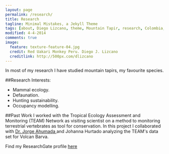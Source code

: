 ```yaml
---
layout: page
permalink: /research/
title: Research
tagline: Minimal Mistakes, a Jekyll Theme
tags: [about, Diego Lizcano, theme, Mountain Tapir, research, Colombia, Paramo]
modified: 4-4-2014
comments: true
image:
  feature: texture-feature-04.jpg
  credit: Red Uakari Monkey Peru. Diego J. Lizcano
  creditlink: http://500px.com/dlizcano
---
```

In most of my research I have studied mountain tapirs, my favourite species. 

##Research Interests:

* Mammal ecology.
* Defaunation. 
* Hunting sustainability. 
* Occupancy modelling.

##Past Work
I worked with the Tropical Ecology Assessment and Monitoring (TEAM) Network as visiting scientist on a method to monitoring terrestrial vertebrates as tool for conservation. In this project I collaborated with [Dr. Jorge Ahumada ](http://www.teamnetwork.org/user/376) and Johanna Hurtado analyzing the TEAM's data set for Volcan Barva. 


Find my ResearchGate profile [here](https://www.researchgate.net/profile/Diego_Lizcano)
